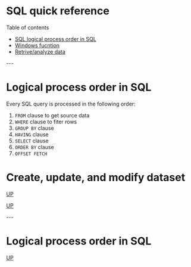
<h1> SQL quick reference</h1>

<a name = 'up'>Table of contents</a>
- [SQL logical process order in SQL](#logicorder)
- [Windows fucntion](#window)
- [Retrive/analyze data](#rad)








--- <br>


# <a name = 'logicorder'>Logical process order in SQL</a>
Every SQL query is processed in the following order:
1. `FROM` clause to get source data
2. `WHERE` clause to fiter rows
3. `GROUP BY` clause
4. `HAVING` clause
5. `SELECT` clause
6. `ORDER BY` clause
7. `OFFSET FETCH`

# <a name = 'cumd'>Create, update, and modify dataset</a>


[UP](#up)

[UP](#up)

--- <br>

# <a name = 'rad'>Logical process order in SQL</a>



[UP](#up)
